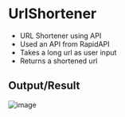 # UrlShortener
* URL Shortener using API
* Used an API from RapidAPI
* Takes a long url as user input
* Returns a shortened url

## Output/Result
![image](https://user-images.githubusercontent.com/24754580/185501057-e037576e-d22c-4546-bcf3-99097510f912.png)
